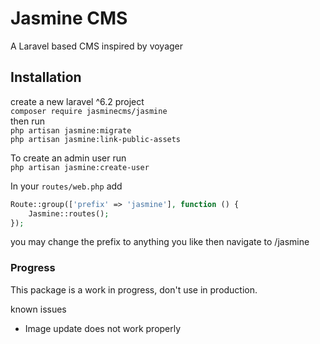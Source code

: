 # Jasmine CMS
A Laravel based CMS inspired by voyager

## Installation
create a new laravel ^6.2 project  
`composer require jasminecms/jasmine`  
then run  
`php artisan jasmine:migrate`  
`php artisan jasmine:link-public-assets`  

To create an admin user run  
`php artisan jasmine:create-user`

In your `routes/web.php` add
```php
Route::group(['prefix' => 'jasmine'], function () {
    Jasmine::routes();
});
``` 

you may change the prefix to anything you like
then navigate to /jasmine

### Progress
This package is a work in progress, don't use in production.  

known issues
* Image update does not work properly
 
